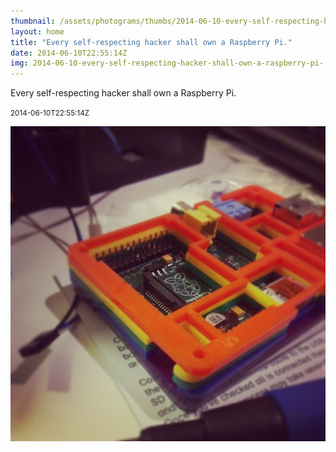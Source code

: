 ```yaml
---
thumbnail: /assets/photograms/thumbs/2014-06-10-every-self-respecting-hacker-shall-own-a-raspberry-pi-.jpg
layout: home
title: "Every self-respecting hacker shall own a Raspberry Pi."
date: 2014-06-10T22:55:14Z
img: 2014-06-10-every-self-respecting-hacker-shall-own-a-raspberry-pi-.jpg
---
```


Every self-respecting hacker shall own a Raspberry Pi.

<small>2014-06-10T22:55:14Z</small>

![Every self-respecting hacker shall own a Raspberry Pi.](2014-06-10-every-self-respecting-hacker-shall-own-a-raspberry-pi-.jpg)
